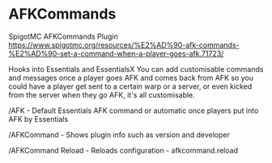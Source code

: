 # AFKCommands
SpigotMC AFKCommands Plugin
https://www.spigotmc.org/resources/%E2%AD%90-afk-commands-%E2%AD%90-set-a-command-when-a-player-goes-afk.71723/


 
Hooks into Essentials and EssentialsX
You can add customisable commands and messages once a player goes AFK and comes back from AFK so you could have a player get sent to a certain warp or a server, or even kicked from the server when they go AFK, it's all customisable.

/AFK - Default Essentials AFK command or automatic once players put into AFK by Essentials

/AFKCommand - Shows plugin info such as version and developer

/AFKCommand Reload - Reloads configuration - afkcommand.reload
